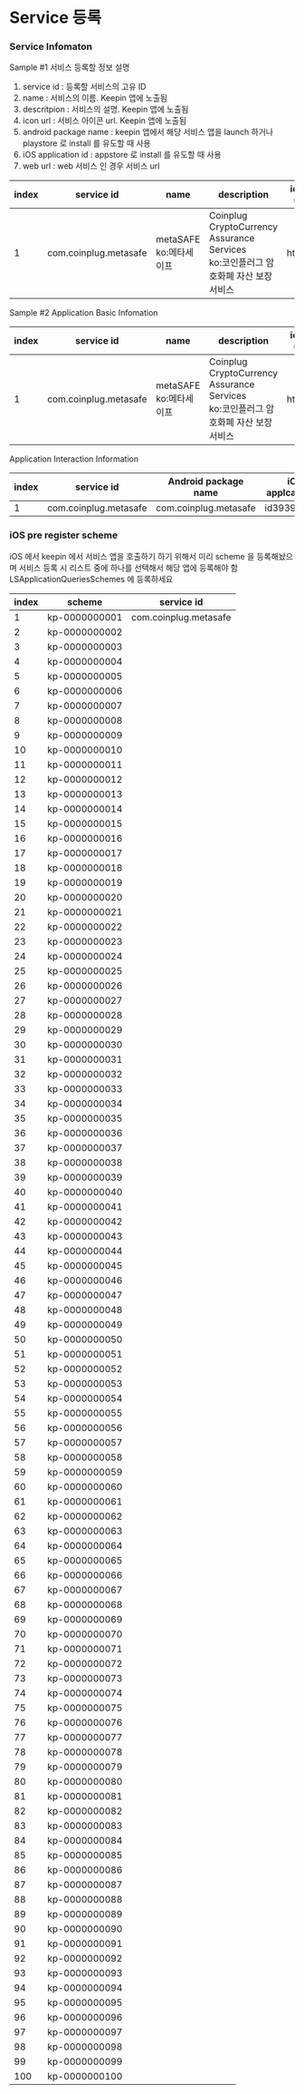 # Service 등록


### Service Infomaton

Sample #1
서비스 등록할 정보 설명
1. service id : 등록할 서비스의 고유 ID
2. name : 서비스의 이름. Keepin 앱에 노출됨
3. descritpion : 서비스의 설명. Keepin 앱에 노출됨
4. icon url : 서비스 아이콘 url. Keepin 앱에 노출됨
5. android package name : keepin 앱에서 해당 서비스 앱을 launch 하거나 playstore 로 install 를 유도할 때 사용
6. iOS application id : appstore 로 install 를 유도할 때 사용
6. web url : web 서비스 인 경우 서비스 url

index | service id | name | description | icon url | Android package name | iOS applcation id | Web url
------|------------|------|-------------|----------|----------------------|-------------------|----------
1     | com.coinplug.metasafe | metaSAFE<br>ko:메타세이프 | Coinplug CryptoCurrency Assurance Services<br>ko:코인플러그 암호화폐 자산 보장 서비스 | http:// | com.coinplug.metasafe | id393993993 | https://raw.githubusercontent.com/METADIUM/static/master/service/image/MetaSafe.png

Sample #2
Application Basic Infomation

index | service id | name | description | icon url
------|------------|------|-------------|----------
1     | com.coinplug.metasafe | metaSAFE<br>ko:메타세이프 | Coinplug CryptoCurrency Assurance Services<br>ko:코인플러그 암호화폐 자산 보장 서비스  | http://

Application Interaction Information

index | service id | Android package name | iOS applcation id | Web url
------|------------|----------------------|-------------------|----------
1     | com.coinplug.metasafe | com.coinplug.metasafe | id393993993 | 


### iOS pre register scheme

iOS 에서 keepin 에서 서비스 앱을 호출하기 하기 위해서 미리 scheme 을 등록해놨으며 서비스 등록 시 리스트 중에 하나를 선택해서 해당 앱에 등록해야 함
LSApplicationQueriesSchemes 에 등록하세요


index | scheme        | service id
------|---------------|------------
1     | kp-0000000001 | com.coinplug.metasafe
2     | kp-0000000002 |
3     | kp-0000000003 |
4     | kp-0000000004 |
5     | kp-0000000005 |
6     | kp-0000000006 |
7     | kp-0000000007 |
8     | kp-0000000008 |
9     | kp-0000000009 |
10    | kp-0000000010 |
11    | kp-0000000011 |
12    | kp-0000000012 |
13    | kp-0000000013 |
14    | kp-0000000014 |
15    | kp-0000000015 |
16    | kp-0000000016 |
17    | kp-0000000017 |
18    | kp-0000000018 |
19    | kp-0000000019 |
20    | kp-0000000020 |
21    | kp-0000000021 |
22    | kp-0000000022 |
23    | kp-0000000023 |
24    | kp-0000000024 |
25    | kp-0000000025 |
26    | kp-0000000026 |
27    | kp-0000000027 |
28    | kp-0000000028 |
29    | kp-0000000029 |
30    | kp-0000000030 |
31    | kp-0000000031 |
32    | kp-0000000032 |
33    | kp-0000000033 |
34    | kp-0000000034 |
35    | kp-0000000035 |
36    | kp-0000000036 |
37    | kp-0000000037 |
38    | kp-0000000038 |
39    | kp-0000000039 |
40    | kp-0000000040 |
41    | kp-0000000041 |
42    | kp-0000000042 |
43    | kp-0000000043 |
44    | kp-0000000044 |
45    | kp-0000000045 |
46    | kp-0000000046 |
47    | kp-0000000047 |
48    | kp-0000000048 |
49    | kp-0000000049 |
50    | kp-0000000050 |
51    | kp-0000000051 |
52    | kp-0000000052 |
53    | kp-0000000053 |
54    | kp-0000000054 |
55    | kp-0000000055 |
56    | kp-0000000056 |
57    | kp-0000000057 |
58    | kp-0000000058 |
59    | kp-0000000059 |
60    | kp-0000000060 |
61    | kp-0000000061 |
62    | kp-0000000062 |
63    | kp-0000000063 |
64    | kp-0000000064 |
65    | kp-0000000065 |
66    | kp-0000000066 |
67    | kp-0000000067 |
68    | kp-0000000068 |
69    | kp-0000000069 |
70    | kp-0000000070 |
71    | kp-0000000071 |
72    | kp-0000000072 |
73    | kp-0000000073 |
74    | kp-0000000074 |
75    | kp-0000000075 |
76    | kp-0000000076 |
77    | kp-0000000077 |
78    | kp-0000000078 |
79    | kp-0000000079 |
80    | kp-0000000080 |
81    | kp-0000000081 |
82    | kp-0000000082 |
83    | kp-0000000083 |
84    | kp-0000000084 |
85    | kp-0000000085 |
86    | kp-0000000086 |
87    | kp-0000000087 |
88    | kp-0000000088 |
89    | kp-0000000089 |
90    | kp-0000000090 |
91    | kp-0000000091 |
92    | kp-0000000092 |
93    | kp-0000000093 |
94    | kp-0000000094 |
95    | kp-0000000095 |
96    | kp-0000000096 |
97    | kp-0000000097 |
98    | kp-0000000098 |
99    | kp-0000000099 |
100   | kp-0000000100 |
